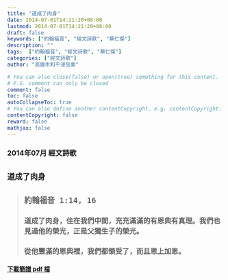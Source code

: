 ```yaml
---
title: "道成了肉身"
date: 2014-07-01T14:21:20+08:00
lastmod: 2014-07-01T14:21:20+08:00
draft: false
keywords: ["約翰福音", "經文詩歌", "蔡仁傑"]
description: ""
tags:  ["約翰福音", "經文詩歌", "蔡仁傑"]
categories: ["經文詩歌"]
author: "高雄市和平浸信會"

# You can also close(false) or open(true) something for this content.
# P.S. comment can only be closed
comment: false
toc: false
autoCollapseToc: true
# You can also define another contentCopyright. e.g. contentCopyright: "This is another copyright."
contentCopyright: false
reward: false
mathjax: false
---
```


### 2014年07月 經文詩歌

## `道成了肉身`

> ## `約翰福音 1:14, 16`
> 
> ### 道成了肉身，住在我們中間，充充滿滿的有恩典有真理。我們也見過他的榮光，正是父獨生子的榮光。
>
> ### 從他豐滿的恩典裡，我們都領受了，而且恩上加恩。

#### [下載簡譜 pdf 檔](/pdf-h/h201407.pdf "道成了肉身")